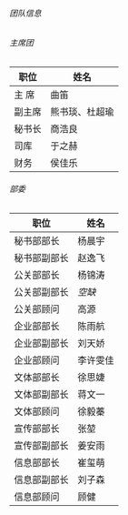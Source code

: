 ###### 团队信息
###### 主席团
|职位|姓名|
|-----------|-----------|
|主  席|曲笛|
|副主席|熊书琰、杜超瑜|
|秘书长|商浩良|
|司库|于之赫|
|财务|侯佳乐|
###### 部委
|职位|姓名|
|-----------|-----------|
|秘书部部长|杨晨宇|
|秘书部副部长|赵逸飞|
|公关部部长|杨锦涛|
|公关部副部长|*空缺*|
|公关部顾问|高源|
|企业部部长|陈雨航|
|企业部副部长|刘天娇|
|企业部顾问|李许雯佳|
|文体部部长|徐思婕|
|文体部副部长|蒋文一|
|文体部顾问|徐毅蓁|
|宣传部部长|张堃|
|宣传部副部长|姜安雨|
|信息部部长|崔玺萌|
|信息部副部长|刘子森|
|信息部顾问|顾健|
